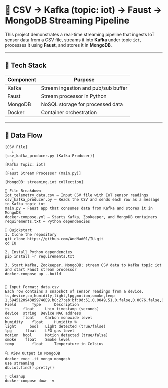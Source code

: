 # 📡 CSV → Kafka (topic: iot) → Faust → MongoDB Streaming Pipeline

This project demonstrates a real-time streaming pipeline that ingests IoT sensor data from a CSV file, streams it into **Kafka** under topic `iot`, processes it using **Faust**, and stores it in **MongoDB**.

---

## 🧱 Tech Stack

| Component   | Purpose                             |
|------------|--------------------------------------|
| Kafka      | Stream ingestion and pub/sub buffer  |
| Faust      | Stream processor in Python           |
| MongoDB    | NoSQL storage for processed data     |
| Docker     | Container orchestration              |

---

## 🔁 Data Flow

```text
[CSV File] 
   ↓
[csv_kafka_producer.py (Kafka Producer)] 
   ↓
[Kafka Topic: iot] 
   ↓
[Faust Stream Processor (main.py)] 
   ↓
[MongoDB: streaming.iot collection]

📂 File Breakdown
iot_telemetry_data.csv – Input CSV file with IoT sensor readings
csv_kafka_producer.py – Reads the CSV and sends each row as a message to Kafka topic iot
main.py – Faust app that consumes data from Kafka and stores it in MongoDB
docker-compose.yml – Starts Kafka, Zookeeper, and MongoDB containers
requirements.txt – Python dependencies

🚀 Quickstart
1. Clone the repository
git clone https://github.com/AndNad01/IU.git
cd IU

2. Install Python dependencies
pip install -r requirements.txt

3. Start Kafka, Zookeeper, MongoDB; stream CSV data to Kafka topic iot and start Faust stream processor
docker-compose up --build


🧪 Input Format: data.csv
Each row contains a snapshot of sensor readings from a device.
ts,device,co,humidity,light,lpg,motion,smoke,temp
1.5945120943859746E9,b8:27:eb:bf:9d:51,0.0049,51.0,false,0.0076,false,0.0204,22.7
Field	    Type	  Description
ts	    float	  Unix timestamp (seconds)
device  string	Device MAC address
co	    float	  Carbon monoxide level
humidity	float	  Humidity %
light	   bool	  Light detected (true/false)
lpg	     float	  LPG gas level
motion  bool	  Motion detected (true/false)
smoke    float	  Smoke level
temp	    float	  Temperature in Celsius

🔍 View Output in MongoDB
docker exec -it mongo mongosh
use streaming
db.iot.find().pretty()

🧼 Cleanup
docker-compose down -v
